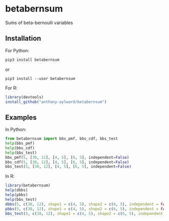 # betabernsum
Sums of beta-bernoulli variables

## Installation

For Python:
```sh
pip3 install betabernsum
```
or
```
pip3 install --user betabernsum
```

For R:
```r
library(devtools)
install_github("anthony-aylward/betabernsum")
```


## Examples

In Python:
```python
from betabernsum import bbs_pmf, bbs_cdf, bbs_test
help(bbs_pmf)
help(bbs_cdf)
help(bbs_test)
bbs_pmf(5, [30, 12], [4, 5], [6, 5], independent=False)
bbs_cdf(5, [30, 12], [4, 5], [6, 5], independent=False)
bbs_test(5, [30, 12], [4, 5], [6, 5], independent=False)
```

In R:
```r
library(betabernsum)
help(dbbs)
help(pbbs)
help(bbs_test)
dbbs(5, c(30, 12), shape1 = c(4, 5), shape2 = c(6, 5), independent = FALSE)
pbbs(5, c(30, 12), shape1 = c(4, 5), shape2 = c(6, 5), independent = FALSE)
bbs_test(5, c(30, 12), shape1 = c(4, 5), shape2 = c(6, 5), independent = FALSE)
```